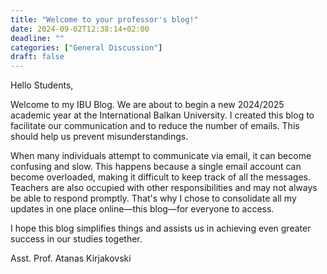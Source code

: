 ```yaml
---
title: "Welcome to your professor's blog!"
date: 2024-09-02T12:38:14+02:00
deadline: ""
categories: ["General Discussion"]
draft: false
---
```


Hello Students,

Welcome to my IBU Blog. We are about to begin a new 2024/2025 academic year at the International Balkan University. I created this blog to facilitate our communication and to reduce the number of emails. This should help us prevent misunderstandings.

When many individuals attempt to communicate via email, it can become confusing and slow. This happens because a single email account can become overloaded, making it difficult to keep track of all the messages. Teachers are also occupied with other responsibilities and may not always be able to respond promptly. That's why I chose to consolidate all my updates in one place online—this blog—for everyone to access.

I hope this blog simplifies things and assists us in achieving even greater success in our studies together.

Asst. Prof. Atanas Kirjakovski